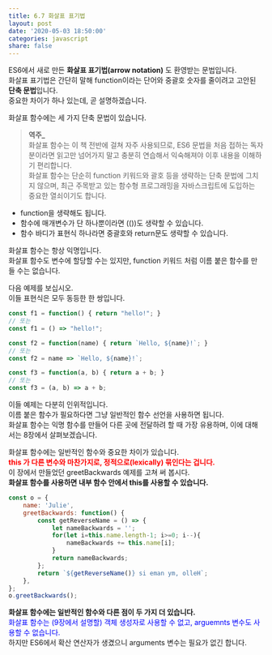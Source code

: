 ```yaml
---
title: 6.7 화살표 표기법
layout: post
date: '2020-05-03 18:50:00'
categories: javascript
share: false
---
```


ES6에서 새로 만든 **화살표 표기법(arrow notation)** 도 환영받는 문법입니다.  
화살표 표기법은 간단히 말해 function이라는 단어와 중괄호 숫자를 줄이려고 고안된 **단축 문법**입니다.  
중요한 차이가 하나 있는데, 곧 설명하겠습니다. 

화살표 함수에는 세 가지 단축 문법이 있습니다.

> **역주_**  
> 화살표 함수는 이 책 전반에 걸쳐 자주 사용되므로, ES6 문법을 처음 접하는 독자분이라면 읽고만 넘어가지 말고 충분히 연습해서 익숙해져야 이후 내용을 이해하기 편리합니다.  
> 화살표 함수는 단순히 function 키워드와 괄호 등을 생략하는 단축 문법에 그치지 않으며, 최근 주목받고 있는 함수형 프로그래밍을 자바스크립트에 도입하는 중요한 열쇠이기도 합니다.

* function을 생략해도 됩니다.
* 함수에 매개변수가 단 하나뿐이라면 (())도 생략할 수 있습니다.
* 함수 바디가 표현식 하나라면 중괄호와 return문도 생략할 수 있습니다.

화살표 함수는 항상 익명입니다.  
화살표 함수도 변수에 할당할 수는 있지만, function 키워드 처럼 이름 붙은 함수를 만들 수는 없습니다.  

다음 예제를 보십시오.  
이들 표현식은 모두 동등한 한 쌍입니다.

```javascript
const f1 = function() { return "hello!"; }
// 또는
const f1 = () => "hello!";

const f2 = function(name) { return `Hello, ${name}!`; }
// 또는
const f2 = name => `Hello, ${name}!`;

const f3 = function(a, b) { return a + b; }
// 또는
const f3 = (a, b) => a + b;
```

이들 예제는 다분히 인위적입니다.  
이름 붙은 함수가 필요하다면 그냥 일반적인 함수 선언을 사용하면 됩니다.  
화살표 함수는 익명 함수를 만들어 다른 곳에 전달하려 할 때 가장 유용하며, 이에 대해서는 8장에서 살펴보겠습니다. 

화살표 함수에는 일반적인 함수와 중요한 차이가 있습니다.  
<span style="color:red;">**this 가 다른 변수와 마찬가지로, 정적으로(lexically) 묶인다는 겁니다.**</span>  
이 장에서 만들었던 greetBackwards 예제를 고쳐 써 봅시다.  
**화살표 함수를 사용하면 내부 함수 안에서 this를 사용할 수 있습니다.**

```javascript
const o = {
	name: 'Julie',
	greetBackwards: function() {
		const getReverseName = () => {
			let nameBackwards = '';
			for(let i=this.name.length-1; i>=0; i--){
				nameBackwards += this.name[i];
			}
			return nameBackwards;
		};
		return `${getReverseName()} si eman ym, olleH`;
	},
};
o.greetBackwards();
```

**화살표 함수에는 일반적인 함수와 다른 점이 두 가지 더 있습니다.**  
<span style="color:blue">화살표 함수는 (9장에서 설명할) 객체 생성자로 사용할 수 없고, arguemnts 변수도 사용할 수 없습니다.</span>  
하지만 ES6에서 확산 연산자가 생겼으니 arguments 변수는 필요가 없긴 합니다.